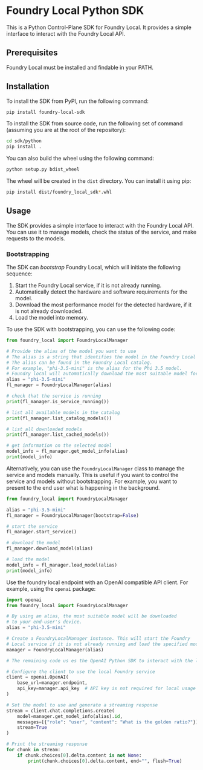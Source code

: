 # Foundry Local Python SDK

This is a Python Control-Plane SDK for Foundry Local. It provides a simple interface to interact with the Foundry Local API.

## Prerequisites
Foundry Local must be installed and findable in your PATH.

## Installation

To install the SDK from PyPI, run the following command:

```bash
pip install foundry-local-sdk
```

To install the SDK from source code, run the following set of command (assuming you are at the root of the repository):

```bash
cd sdk/python
pip install .
```

You can also build the wheel using the following command:

```bash
python setup.py bdist_wheel
```

The wheel will be created in the `dist` directory. You can install it using pip:

```bash
pip install dist/foundry_local_sdk*.whl
```

## Usage

The SDK provides a simple interface to interact with the Foundry Local API. You can use it to manage models, check the status of the service, and make requests to the models.

### Bootstrapping

The SDK can *bootstrap* Foundry Local, which will initiate the following sequence:

1. Start the Foundry Local service, if it is not already running.
1. Automatically detect the hardware and software requirements for the model.
1. Download the most performance model for the detected hardware, if it is not already downloaded.
1. Load the model into memory.

To use the SDK with bootstrapping, you can use the following code:

```python
from foundry_local import FoundryLocalManager

# Provide the alias of the model you want to use
# The alias is a string that identifies the model in the Foundry Local catalog.
# The alias can be found in the Foundry Local catalog.
# For example, "phi-3.5-mini" is the alias for the Phi 3.5 model.
# Foundry local will automatically download the most suitable model for your hardware.
alias = "phi-3.5-mini"
fl_manager = FoundryLocalManager(alias)

# check that the service is running
print(fl_manager.is_service_running())

# list all available models in the catalog
print(fl_manager.list_catalog_models())

# list all downloaded models
print(fl_manager.list_cached_models())

# get information on the selected model
model_info = fl_manager.get_model_info(alias)
print(model_info)
```

Alternatively, you can use the `FoundryLocalManager` class to manage the service and models manually. This is useful if you want to control the service and models without bootstrapping. For example, you want to present to the end user what is happening in the background.

```python
from foundry_local import FoundryLocalManager

alias = "phi-3.5-mini"
fl_manager = FoundryLocalManager(bootstrap=False)

# start the service
fl_manager.start_service()

# download the model
fl_manager.download_model(alias)

# load the model
model_info = fl_manager.load_model(alias)
print(model_info)
```

Use the foundry local endpoint with an OpenAI compatible API client. For example, using the `openai` package:

```python
import openai
from foundry_local import FoundryLocalManager

# By using an alias, the most suitable model will be downloaded 
# to your end-user's device.
alias = "phi-3.5-mini"

# Create a FoundryLocalManager instance. This will start the Foundry 
# Local service if it is not already running and load the specified model.
manager = FoundryLocalManager(alias)

# The remaining code us es the OpenAI Python SDK to interact with the local model.

# Configure the client to use the local Foundry service
client = openai.OpenAI(
    base_url=manager.endpoint,
    api_key=manager.api_key  # API key is not required for local usage
)

# Set the model to use and generate a streaming response
stream = client.chat.completions.create(
    model=manager.get_model_info(alias).id,
    messages=[{"role": "user", "content": "What is the golden ratio?"}],
    stream=True
)

# Print the streaming response
for chunk in stream:
    if chunk.choices[0].delta.content is not None:
        print(chunk.choices[0].delta.content, end="", flush=True)
```